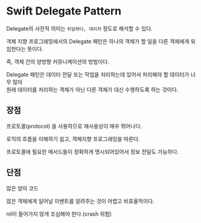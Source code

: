 # Swift Delegate Pattern

Delegate의 사전적 의미는 `위임하다, 대리자` 정도로 해석할 수 있다.

객체 지향 프로그래밍에서의 Delegate 패턴은 하나의 객체가 할 일을 다른 객체에게 위임한다는 뜻이다. 

즉, 객체 간의 양방향 커뮤니케이션의 방법이다.

Delegate 패턴은 데이터 전달 또는 작업을 처리하는데 있어서 처리해야 할 데이터가 너무 많아 <br> 원래 데이터를 처리하는 객체가 아닌 다른 객체가 대신 수행하도록 하는 것이다. 

## 장점 

프로토콜(protocol) 을 사용하므로 재사용성이 매우 뛰어나다. 

로직의 흐름을 이해하기 쉽고, 객체지향 프로그래밍을 따른다. 

프로토콜에 필요한 메서드들이 정확하게 명시되어있어서 정보 전달도 가능하다. 

## 단점 

많은 양의 코드

많은 객체에게 일어날 이벤트를 알려주는 것이 어렵고 비효율적이다. 

nil이 들어가지 않게 조심해야 한다.(crash 위험)